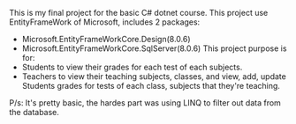 This is my final project for the basic C# dotnet course.
This project use EntityFrameWork of Microsoft, includes 2 packages:
 - Microsoft.EntityFrameWorkCore.Design(8.0.6)
 - Microsoft.EntityFrameWorkCore.SqlServer(8.0.6)
This project purpose is for:
 - Students to view their grades for each test of each subjects.
 - Teachers to view their teaching subjects, classes, and view, add, update Students grades for tests of each class, subjects that they're teaching.

P/s: It's pretty basic, the hardes part was using LINQ to filter out data from the database.
